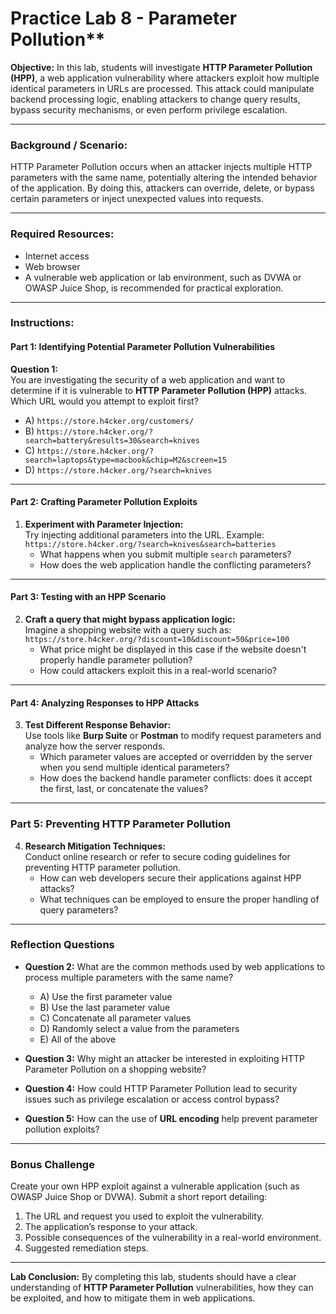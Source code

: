 

# Practice Lab 8 - Parameter Pollution**

**Objective:**
In this lab, students will investigate **HTTP Parameter Pollution (HPP)**, a web application vulnerability where attackers exploit how multiple identical parameters in URLs are processed. This attack could manipulate backend processing logic, enabling attackers to change query results, bypass security mechanisms, or even perform privilege escalation.

---

### **Background / Scenario:**
HTTP Parameter Pollution occurs when an attacker injects multiple HTTP parameters with the same name, potentially altering the intended behavior of the application. By doing this, attackers can override, delete, or bypass certain parameters or inject unexpected values into requests.

---

### **Required Resources:**
- Internet access
- Web browser
- A vulnerable web application or lab environment, such as DVWA or OWASP Juice Shop, is recommended for practical exploration.

---

### **Instructions:**

#### **Part 1: Identifying Potential Parameter Pollution Vulnerabilities**

**Question 1:**  
You are investigating the security of a web application and want to determine if it is vulnerable to **HTTP Parameter Pollution (HPP)** attacks. Which URL would you attempt to exploit first?

- A) `https://store.h4cker.org/customers/`
- B) `https://store.h4cker.org/?search=battery&results=30&search=knives`
- C) `https://store.h4cker.org/?search=laptops&type=macbook&chip=M2&screen=15`
- D) `https://store.h4cker.org/?search=knives`

---

#### **Part 2: Crafting Parameter Pollution Exploits**

1. **Experiment with Parameter Injection:**  
   Try injecting additional parameters into the URL. Example:  
   `https://store.h4cker.org/?search=knives&search=batteries`  
   - What happens when you submit multiple `search` parameters?
   - How does the web application handle the conflicting parameters?

---

#### **Part 3: Testing with an HPP Scenario**

2. **Craft a query that might bypass application logic:**  
   Imagine a shopping website with a query such as:  
   `https://store.h4cker.org/?discount=10&discount=50&price=100`  
   - What price might be displayed in this case if the website doesn't properly handle parameter pollution?
   - How could attackers exploit this in a real-world scenario?

---

#### **Part 4: Analyzing Responses to HPP Attacks**

3. **Test Different Response Behavior:**  
   Use tools like **Burp Suite** or **Postman** to modify request parameters and analyze how the server responds.  
   - Which parameter values are accepted or overridden by the server when you send multiple identical parameters?
   - How does the backend handle parameter conflicts: does it accept the first, last, or concatenate the values?

---

### **Part 5: Preventing HTTP Parameter Pollution**

4. **Research Mitigation Techniques:**  
   Conduct online research or refer to secure coding guidelines for preventing HTTP parameter pollution.  
   - How can web developers secure their applications against HPP attacks?
   - What techniques can be employed to ensure the proper handling of query parameters?

---

### **Reflection Questions**

- **Question 2:** What are the common methods used by web applications to process multiple parameters with the same name?
  - A) Use the first parameter value
  - B) Use the last parameter value
  - C) Concatenate all parameter values
  - D) Randomly select a value from the parameters
  - E) All of the above

- **Question 3:** Why might an attacker be interested in exploiting HTTP Parameter Pollution on a shopping website?

- **Question 4:** How could HTTP Parameter Pollution lead to security issues such as privilege escalation or access control bypass?

- **Question 5:** How can the use of **URL encoding** help prevent parameter pollution exploits?

---

### **Bonus Challenge**

Create your own HPP exploit against a vulnerable application (such as OWASP Juice Shop or DVWA). Submit a short report detailing:
1. The URL and request you used to exploit the vulnerability.
2. The application’s response to your attack.
3. Possible consequences of the vulnerability in a real-world environment.
4. Suggested remediation steps.

---

**Lab Conclusion:**
By completing this lab, students should have a clear understanding of **HTTP Parameter Pollution** vulnerabilities, how they can be exploited, and how to mitigate them in web applications.

